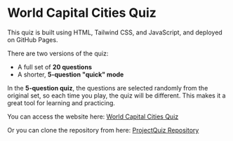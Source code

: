 # World Capital Cities Quiz

This quiz is built using HTML, Tailwind CSS, and JavaScript, and deployed on GitHub Pages.

There are two versions of the quiz:
- A full set of **20 questions**
- A shorter, **5-question "quick" mode**

In the **5-question quiz**, the questions are selected randomly from the original set, so each time you play, the quiz will be different. This makes it a great tool for learning and practicing.

You can access the website here: [World Capital Cities Quiz](https://saroltabartos.github.io/ProjectQuiz/)

Or you can clone the repository from here: [ProjectQuiz Repository](https://github.com/SaroltaBartos/ProjectQuiz.git)
